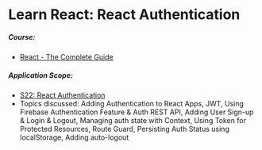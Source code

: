 # Learn React: React Authentication

##### Course:

- [React - The Complete Guide](https://www.udemy.com/course/react-the-complete-guide-incl-redux)

##### Application Scope:

- [S22: React Authentication](https://dolomite-lynx-7a2.notion.site/S22-Adding-Authentication-to-React-Apps-32e0da4421d14814bc0c349291444982)
- Topics discussed: Adding Authentication to React Apps, JWT, Using Firebase Authentication Feature & Auth REST API, Adding User Sign-up & Login & Logout, Managing auth state with Context, Using Token for Protected Resources, Route Guard, Persisting Auth Status using localStorage, Adding auto-logout
